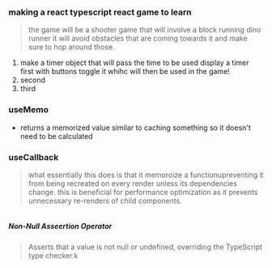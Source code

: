 ### making a react typescript react game to learn

> the game will be a shooter game that will involve a block running dino runner
> it will avoid obstacles that are coming towards it and make sure to hop around those.

1. make a timer object that will pass the time to be used display a timer first with buttons toggle it whihc will then be used in the game!
2. second
3. third

### useMemo

- returns a memorized value similar to caching something so it doesn't need to be calculated

### useCallback

> what essentially this does is that it memoroize a functionupreventing it from being recreated on every render unless its dependencies change.
> this is beneficial for performance optimization as it prevents unnecessary re-renders of child components.

```tsx

```

##### Non-Null Asseertion Operator

> Asserts that a value is not null or undefined, overriding the TypeScript type checker.k

```TypeScript




```
